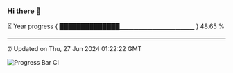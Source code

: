 ### Hi there 👋

⏳ Year progress { ██████████████▁▁▁▁▁▁▁▁▁▁▁▁▁▁▁▁ } 48.65 %

---

⏰ Updated on Thu, 27 Jun 2024 01:22:22 GMT

![Progress Bar CI](https://github.com/ZhaoGui/ZhaoGui/workflows/Progress%20Bar%20CI/badge.svg)
